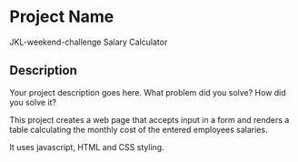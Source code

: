 # Project Name
JKL-weekend-challenge Salary Calculator

## Description

Your project description goes here. What problem did you solve? How did you solve it?

This project creates a web page that accepts input in a form and renders a table calculating the monthly cost of the entered employees salaries.

It uses javascript, HTML and CSS styling. 